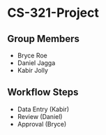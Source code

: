 # CS-321-Project
## Group Members
- Bryce Roe
- Daniel Jagga
- Kabir Jolly
## Workflow Steps
- Data Entry (Kabir)
- Review (Daniel)
- Approval (Bryce)
